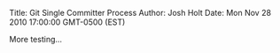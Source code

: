 Title: Git Single Committer Process
Author: Josh Holt
Date: Mon Nov 28 2010 17:00:00 GMT-0500 (EST)

More testing...